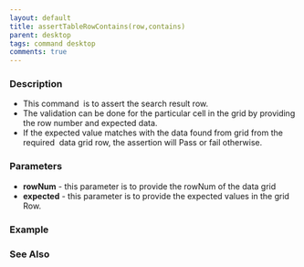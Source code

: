 ```yaml
---
layout: default
title: assertTableRowContains(row,contains)
parent: desktop
tags: command desktop
comments: true
---
```


### Description

- This command  is to assert the search result row.
- The validation can be done for the particular cell in the grid by providing the row number and expected data.
- If the expected value matches with the data found from grid from the required  data grid row, the assertion will Pass or fail otherwise.

### Parameters

- **rowNum** -  this parameter is to provide the rowNum of the data grid
- **expected** - this parameter is to provide the expected values in the grid Row.

### Example


### See Also

